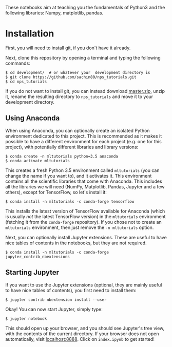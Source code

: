 

These notebooks  aim at teaching you the fundamentals of Python3 and the following libraries:
Numpy, matplotlib, pandas.

# Installation

First, you will need to install [git](https://git-scm.com/), if you don't have it already.

Next, clone this repository by opening a terminal and typing the following commands:

    $ cd development/  # or whatever your  development directory is
    $ git clone https://github.com/sachin80/nps_tutorials.git
    $ cd nps_tutorials

If you do not want to install git, you can instead download [master.zip](https://github.com/sachin80/nps_tutorial/archive/master.zip), unzip it, rename the resulting directory to `nps_tutorials` and move it to your development directory.

## Using Anaconda
When using Anaconda, you can optionally create an isolated Python environment dedicated to this project. This is recommended as it makes it possible to have a different environment for each project (e.g. one for this project), with potentially different libraries and library versions:

    $ conda create -n mltutorials python=3.5 anaconda
    $ conda activate mltutorials

This creates a fresh Python 3.5 environment called `mltutorials` (you can change the name if you want to), and it activates it. This environment contains all the scientific libraries that come with Anaconda. This includes all the libraries we will need (NumPy, Matplotlib, Pandas, Jupyter and a few others), except for TensorFlow, so let's install it:

    $ conda install -n mltutorials -c conda-forge tensorflow

This installs the latest version of TensorFlow available for Anaconda (which is usually *not* the latest TensorFlow version) in the `mltutorials` environment (fetching it from the `conda-forge` repository). If you chose not to create an `mltutorials` environment, then just remove the `-n mltutorials` option.

Next, you can optionally install Jupyter extensions. These are useful to have nice tables of contents in the notebooks, but they are not required.

    $ conda install -n mltutorials -c conda-forge jupyter_contrib_nbextensions

## Starting Jupyter
If you want to use the Jupyter extensions (optional, they are mainly useful to have nice tables of contents), you first need to install them:

    $ jupyter contrib nbextension install --user

Okay! You can now start Jupyter, simply type:

    $ jupyter notebook

This should open up your browser, and you should see Jupyter's tree view, with the contents of the current directory. If your browser does not open automatically, visit [localhost:8888](http://localhost:8888/tree). Click on `index.ipynb` to get started!


